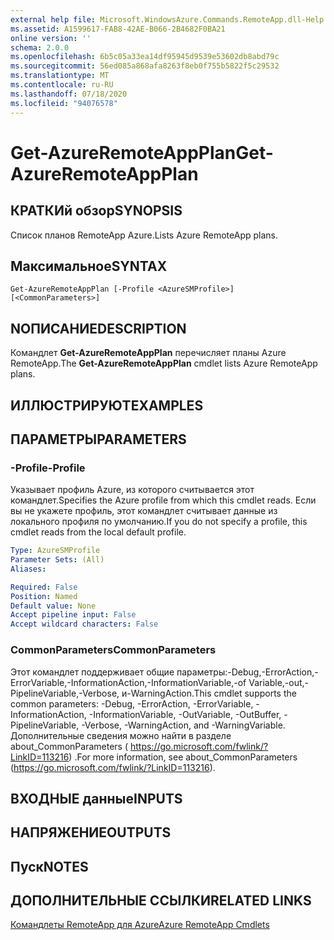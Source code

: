 ```yaml
---
external help file: Microsoft.WindowsAzure.Commands.RemoteApp.dll-Help.xml
ms.assetid: A1599617-FAB8-42AE-B066-2B4682F0BA21
online version: ''
schema: 2.0.0
ms.openlocfilehash: 6b5c05a33ea14df95945d9539e53602db8abd79c
ms.sourcegitcommit: 56ed085a868afa8263f8eb0f755b5822f5c29532
ms.translationtype: MT
ms.contentlocale: ru-RU
ms.lasthandoff: 07/18/2020
ms.locfileid: "94076578"
---
```

# <span data-ttu-id="0400b-101">Get-AzureRemoteAppPlan</span><span class="sxs-lookup"><span data-stu-id="0400b-101">Get-AzureRemoteAppPlan</span></span>

## <span data-ttu-id="0400b-102">КРАТКИй обзор</span><span class="sxs-lookup"><span data-stu-id="0400b-102">SYNOPSIS</span></span>
<span data-ttu-id="0400b-103">Список планов RemoteApp Azure.</span><span class="sxs-lookup"><span data-stu-id="0400b-103">Lists Azure RemoteApp plans.</span></span>

## <span data-ttu-id="0400b-104">Максимальное</span><span class="sxs-lookup"><span data-stu-id="0400b-104">SYNTAX</span></span>

```
Get-AzureRemoteAppPlan [-Profile <AzureSMProfile>] [<CommonParameters>]
```

## <span data-ttu-id="0400b-105">NОПИСАНИЕ</span><span class="sxs-lookup"><span data-stu-id="0400b-105">DESCRIPTION</span></span>
<span data-ttu-id="0400b-106">Командлет **Get-AzureRemoteAppPlan** перечисляет планы Azure RemoteApp.</span><span class="sxs-lookup"><span data-stu-id="0400b-106">The **Get-AzureRemoteAppPlan** cmdlet lists Azure RemoteApp plans.</span></span>

## <span data-ttu-id="0400b-107">ИЛЛЮСТРИРУЮТ</span><span class="sxs-lookup"><span data-stu-id="0400b-107">EXAMPLES</span></span>

## <span data-ttu-id="0400b-108">ПАРАМЕТРЫ</span><span class="sxs-lookup"><span data-stu-id="0400b-108">PARAMETERS</span></span>

### <span data-ttu-id="0400b-109">-Profile</span><span class="sxs-lookup"><span data-stu-id="0400b-109">-Profile</span></span>
<span data-ttu-id="0400b-110">Указывает профиль Azure, из которого считывается этот командлет.</span><span class="sxs-lookup"><span data-stu-id="0400b-110">Specifies the Azure profile from which this cmdlet reads.</span></span>
<span data-ttu-id="0400b-111">Если вы не укажете профиль, этот командлет считывает данные из локального профиля по умолчанию.</span><span class="sxs-lookup"><span data-stu-id="0400b-111">If you do not specify a profile, this cmdlet reads from the local default profile.</span></span>

```yaml
Type: AzureSMProfile
Parameter Sets: (All)
Aliases: 

Required: False
Position: Named
Default value: None
Accept pipeline input: False
Accept wildcard characters: False
```

### <span data-ttu-id="0400b-112">CommonParameters</span><span class="sxs-lookup"><span data-stu-id="0400b-112">CommonParameters</span></span>
<span data-ttu-id="0400b-113">Этот командлет поддерживает общие параметры:-Debug,-ErrorAction,-ErrorVariable,-InformationAction,-InformationVariable,-of Variable,-out,-PipelineVariable,-Verbose, и-WarningAction.</span><span class="sxs-lookup"><span data-stu-id="0400b-113">This cmdlet supports the common parameters: -Debug, -ErrorAction, -ErrorVariable, -InformationAction, -InformationVariable, -OutVariable, -OutBuffer, -PipelineVariable, -Verbose, -WarningAction, and -WarningVariable.</span></span> <span data-ttu-id="0400b-114">Дополнительные сведения можно найти в разделе about_CommonParameters ( https://go.microsoft.com/fwlink/?LinkID=113216) .</span><span class="sxs-lookup"><span data-stu-id="0400b-114">For more information, see about_CommonParameters (https://go.microsoft.com/fwlink/?LinkID=113216).</span></span>

## <span data-ttu-id="0400b-115">ВХОДНЫЕ данные</span><span class="sxs-lookup"><span data-stu-id="0400b-115">INPUTS</span></span>

## <span data-ttu-id="0400b-116">НАПРЯЖЕНИЕ</span><span class="sxs-lookup"><span data-stu-id="0400b-116">OUTPUTS</span></span>

## <span data-ttu-id="0400b-117">Пуск</span><span class="sxs-lookup"><span data-stu-id="0400b-117">NOTES</span></span>

## <span data-ttu-id="0400b-118">ДОПОЛНИТЕЛЬНЫЕ ССЫЛКИ</span><span class="sxs-lookup"><span data-stu-id="0400b-118">RELATED LINKS</span></span>

[<span data-ttu-id="0400b-119">Командлеты RemoteApp для Azure</span><span class="sxs-lookup"><span data-stu-id="0400b-119">Azure RemoteApp Cmdlets</span></span>](./Azure.RemoteApp.md)


